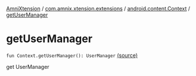 [AmniXtension](../../index.md) / [com.amnix.xtension.extensions](../index.md) / [android.content.Context](index.md) / [getUserManager](./get-user-manager.md)

# getUserManager

`fun Context.getUserManager(): UserManager` [(source)](https://github.com/AmniX/AmniXTension/tree/master/AmniXtension/src/main/java/com/amnix/xtension/extensions/ContextExtension.kt#L735)

get UserManager

